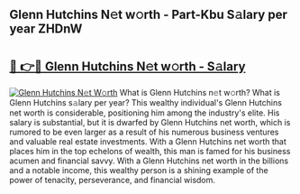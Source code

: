 ## Glenn Hutchins N𝚎t w𝚘rth - Part-Kbu S𝚊lary per year ZHDnW

# <h2><a href="http://gc36enm.nevu.top/?p=Glenn+Hutchins">🔗 👉🔴 Glenn Hutchins N𝚎t w𝚘rth - S𝚊lary</a></h2>

[![Glenn Hutchins N𝚎t W𝚘rth](https://i.imgur.com/Oavwk0R.jpeg)](http://gc36enm.nevu.top/?p=Glenn+Hutchins)
What is Glenn Hutchins n𝚎t w𝚘rth? What is Glenn Hutchins s𝚊lary per year?
This wealthy individual's Glenn Hutchins net worth is considerable, positioning him among the industry's elite. His salary is substantial, but it is dwarfed by Glenn Hutchins net worth, which is rumored to be even larger as a result of his numerous business ventures and valuable real estate investments. With a Glenn Hutchins net worth that places him in the top echelons of wealth, this man is famed for his business acumen and financial savvy. With a Glenn Hutchins net worth in the billions and a notable income, this wealthy person is a shining example of the power of tenacity, perseverance, and financial wisdom.
